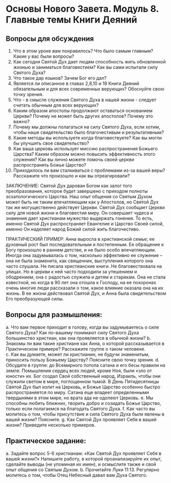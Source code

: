 # Основы Нового Завета. Модуль 8. Главные темы  Книги Деяний

## Вопросы для обсуждения


1.	Что в этом уроке вам понравилось? Что было самым главным? Какие у вас были вопросы?
2.	Как сегодня Святой Дух дает людям способность жить обновленной жизнью и заниматься благовестием? Как вы сами  испытали силу Святого Духа? 
3.	Что такое дар языков? Зачем Бог его дал? 
4.	Является ли описанное в главах 2,8,10 и 19 Книги Деяний обязательным и для всех современных верующих? Обоснуйте свою точку зрения. 
5.	Что - в смысле служения Святого Духа в нашей жизни - следует считать обычным для всех верующих? 
6.	Каким образом апостолы продолжают оставаться основанием Церкви? Почему не может быть других апостолов? Почему это важно?
7.	Почему мы должны полагаться на силу Святого Духа, если хотим, чтобы наше свидетельство было благочестивым и результативным? 
8.	Какие методы вы используете когда благовествуете? Как вы могли бы улучшить свое свидетельство? 
9.	Как ваша церковь использует миссию распространения Божьего Царства? Каким образом можно повысить эффективность этого служения? Как вы лично можете помочь своей церкви распространять Божье Царство?  
10.	Приходилось ли вам сталкиваться с проблемами из-за вашей веры? Расскажите что произошло и как вы отреагировали?






ЗАКЛЮЧЕНИЕ: Святой Дух дарован Богом как залог того преобразования, которое будет завершено с приходом полноты эсхатологического Царства. Наш опыт общения со Святым Духом может быть не таким впечатляющим как у Апостолов, но Святой Дух так же могущественно действует  Церкви. Святой Дух сообщает Церкви силу для новой жизни и благовестия миру. Он совершает чудеса и знамения дает христианам мужество выдержать гонения. То есть, именно Святой Дух распространяет Евангелие и Царство Своей силой, именно Он наделяет народ Божий силой жить благочестиво.

ПРАКТИЧЕСКИЙ ПРИМЕР:  Анна выросла в христианской семье;  ее духовный рост был последовательным и постепенным.  Ее обращение к Богу произошло в раннем детстве, и не было особо впечатляющим. Иногда она задумывалась о том, насколько эффективно ее служение – она не была знаменита, как священник, выступления которого она часто слушала. Не писала христианские книги.  Не благовествовала на улицах. Но в церкви к ней часто подходили за утешением и ободрением, она с радостью служила и детям и старикам. Она не стала известной, но когда в 90 лет она отошла к Господу, на ее похоронах очень многие люди рассказали о том, какое влияние оказала она на их жизнь. В ее жизни действовал Святой Дух, и Анна была свидетельством Его преобразующей силы.

## Вопросы для размышления:
a.	Что вам первое приходит в голову, когда вы задумываетесь о силе Святого Духа? Как по-вашему понимают силу Святого Духа большинство христиан, как она проявляется в обычной жизни?
b.	Знакомы ли вам такие христиане как Анна, о которой рассказывается в Практическом примере? Расскажите группе о таком человеке.  
c.	Как вы думаете, может ли христианин, не будучи знаменитым, приносить пользу Божьему Царству? Поясните свою точку зрения.
d.	Обсудите в группе: до Всемирного потопа сатана и его бесы правили на земле. Помышления сердец всех людей, кроме Ноя, были «зло от юности» их. Бог создал Свой собственный народ, Израиль, чтобы они служили светом в мире, поглощенном тьмой. В День Пятидесятницы Святой Дух был излит на Церковь, и Божье Царство особенно быстро распространяется по миру. Сатана еще владеет определенными твердынями в этом мире, но врата ада не одолеют Церковь.
e.	Мы способны любить ближних, творить добро и созидать Божье Царство, только если полагаемся на благодать Святого Духа. 
f.	Как часто вы молитесь о том, чтобы присутствие и сила Святого Духа были явлены в вашей жизни? Поясните. 
g.	Как Святой Дух проявляет Себя в вашей жизни? Приведите несколько примеров. 



## Практическое задание:
a.	Задайте вопрос 5-6 христианам: «Как Святой Дух проявляет Себя в вашей жизни?» Напишите работу, в которой проанализируйте их опыт, сделайте выводы (не упоминая их имен), и осмыслите также и свой опыт общения со Святым Духом. 
b.	Прочитайте Луки 11:13. Регулярно молитесь о том, чтобы Отец Небесный давал вам Духа Святого.




